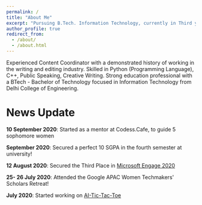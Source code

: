 ```yaml
---
permalink: /
title: "About Me"
excerpt: "Pursuing B.Tech. Information Technology, currently in Third year"
author_profile: true
redirect_from: 
  - /about/
  - /about.html
---
```


Experienced Content Coordinator with a demonstrated history of working in the writing and editing industry. Skilled in Python (Programming Language), C++, Public Speaking,   Creative Writing. Strong education professional with a BTech - Bachelor of Technology focused in Information Technology from Delhi College of Engineering.  

News Update
======
**10 September 2020**: Started as a mentor at Codess.Cafe, to guide 5 sophomore women  
  
**September 2020**: Secured a perfect 10 SGPA in the fourth semester at university!  
  
**12 August 2020**: Secured the Third Place in [Microsoft Engage 2020](http://microsoft.acehacker.com/mars/) 
  
**25- 26 July 2020**: Attended the Google APAC Women Techmakers' Scholars Retreat!  
  
**July 2020**: Started working on [AI-Tic-Tac-Toe](https://codess-tic-tac-toe.herokuapp.com/)    


